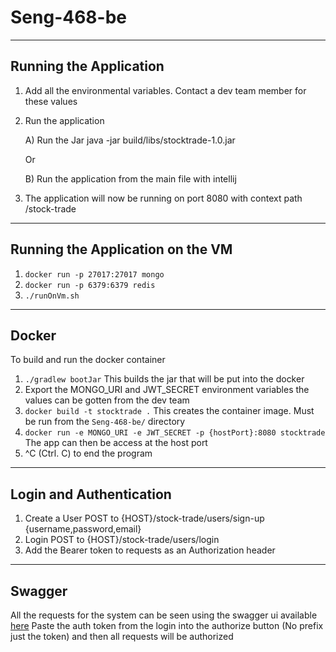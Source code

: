 # Seng-468-be

---

## Running the Application

1. Add all the environmental variables. Contact a dev team member for these values
3. Run the application

    A) Run the Jar java -jar build/libs/stocktrade-1.0.jar

    Or

    B) Run the application from the main file with intellij
3. The application will now be running on port 8080 with context path /stock-trade

---
## Running the Application on the VM
1. `docker run -p 27017:27017 mongo`
2. `docker run -p 6379:6379 redis`
3. `./runOnVm.sh`
---

## Docker

To build and run the docker container

1. `./gradlew bootJar` This builds the jar that will be put into the docker
2.  Export the MONGO_URI and JWT_SECRET environment variables the values can be gotten from the dev team
2. `docker build -t stocktrade .` This creates the container image. Must be run from the `Seng-468-be/` directory
3. `docker run -e MONGO_URI -e JWT_SECRET -p {hostPort}:8080 stocktrade` The app can then be access at the host port
4. ^C (Ctrl. C) to end the program

---

## Login and Authentication

1. Create a User POST to {HOST}/stock-trade/users/sign-up {username,password,email}
2. Login POST to {HOST}/stock-trade/users/login
3. Add the Bearer token to requests as an Authorization header

---

## Swagger

All the requests for the system can be seen using the swagger ui
available [here](http://localhost:8080/stock-trade/swagger-ui.html)
Paste the auth token from the login into the authorize button (No prefix just the token) and then all requests will be
authorized
